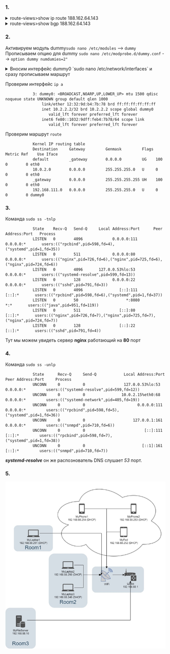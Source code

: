 ### 1. 
<details> 
<summary>route-views>show ip route 188.162.64.143 </summary>

                Routing entry for 188.162.64.0/23
                  Known via "bgp 6447", distance 20, metric 0
                  Tag 3356, type external
                  Last update from 4.68.4.46 01:18:07 ago
                  Routing Descriptor Blocks:
                  * 4.68.4.46, from 4.68.4.46, 01:18:07 ago
                      Route metric is 0, traffic share count is 1
                      AS Hops 3
                      Route tag 3356
                      MPLS label: none

</details> 
<details> 
<summary>route-views>show bgp 188.162.64.143</summary>

                BGP routing table entry for 188.162.64.0/23, version 1855761538
                Paths: (23 available, best #10, table default)
                  Not advertised to any peer
                  Refresh Epoch 1
                  20912 3257 3356 31133 31213
                    212.66.96.126 from 212.66.96.126 (212.66.96.126)
                      Origin IGP, localpref 100, valid, external
                      Community: 3257:8070 3257:30515 3257:50001 3257:53900 3257:53902 20912:65004
                      path 7FE045A84380 RPKI State valid
                      rx pathid: 0, tx pathid: 0
                  Refresh Epoch 1
                  3333 31133 31213
                    193.0.0.56 from 193.0.0.56 (193.0.0.56)
                      Origin IGP, localpref 100, valid, external
                      path 7FE13A717708 RPKI State valid
                      rx pathid: 0, tx pathid: 0
                  Refresh Epoch 1
                  8283 31133 31213
                    94.142.247.3 from 94.142.247.3 (94.142.247.3)
                      Origin IGP, metric 0, localpref 100, valid, external
                      Community: 8283:1 8283:101 8283:103
                      unknown transitive attribute: flag 0xE0 type 0x20 length 0x24
                        value 0000 205B 0000 0000 0000 0001 0000 205B
                              0000 0005 0000 0001 0000 205B 0000 0005
                              0000 0003
                      path 7FE012301360 RPKI State valid
                      rx pathid: 0, tx pathid: 0
                  Refresh Epoch 1
                  6939 31133 31213
                    64.71.137.241 from 64.71.137.241 (216.218.252.164)
                      Origin IGP, localpref 100, valid, external
                      path 7FE16ED31FD0 RPKI State valid
                      rx pathid: 0, tx pathid: 0
                  Refresh Epoch 1
                  53767 14315 6453 6453 3356 31133 31213
                    162.251.163.2 from 162.251.163.2 (162.251.162.3)
                      Origin IGP, localpref 100, valid, external
                      Community: 14315:5000 53767:5000
                      path 7FE03B8976F0 RPKI State valid
                      rx pathid: 0, tx pathid: 0
                  Refresh Epoch 1
                  101 11164 2603 31133 31213
                    209.124.176.223 from 209.124.176.223 (209.124.176.223)
                      Origin IGP, localpref 100, valid, external
                      Community: 0:714 0:2854 0:3216 0:5580 0:6461 0:6939 0:8075 0:8359 0:9002 0:12389 0:12876 0:12989 0:13335 0:15169 0:16265 0:16276 0:16302 0:16509 0:16625 0:20485 0:20764 0:20940 0:21859 0:22697 0:24940 0:32338 0:32590 0:33438 0:33891 0:39832 0:42668 0:46489 0:47541 0:47542 0:49544 0:49981 0:56550 0:56630 0:57976 0:60280 101:20100 101:22100 2603:302 2603:666 2603:65101 11164:1170 11164:7880
                      Extended Community: RT:101:22100
                      path 7FE0872CDCC0 RPKI State valid
                      rx pathid: 0, tx pathid: 0
                  Refresh Epoch 1
                  20130 6939 31133 31213
                    140.192.8.16 from 140.192.8.16 (140.192.8.16)
                      Origin IGP, localpref 100, valid, external
                      path 7FE0CEADF4E0 RPKI State valid
                      rx pathid: 0, tx pathid: 0
                  Refresh Epoch 1
                  3549 3356 31133 31213
                    208.51.134.254 from 208.51.134.254 (67.16.168.191)
                      Origin IGP, metric 0, localpref 100, valid, external
                      Community: 3356:2 3356:22 3356:100 3356:123 3356:519 3356:901 3356:2094 3549:2581 3549:30840
                      path 7FE1444545D0 RPKI State valid
                      rx pathid: 0, tx pathid: 0
                  Refresh Epoch 1
                  57866 3356 31133 31213
                    37.139.139.17 from 37.139.139.17 (37.139.139.17)
                      Origin IGP, metric 0, localpref 100, valid, external
                      Community: 3356:2 3356:22 3356:100 3356:123 3356:519 3356:901 3356:2094 65001:1299
                      path 7FE04B307B00 RPKI State valid
                      rx pathid: 0, tx pathid: 0
                  Refresh Epoch 1
                  3356 31133 31213
                    4.68.4.46 from 4.68.4.46 (4.69.184.201)
                      Origin IGP, metric 0, localpref 100, valid, external, best
                      Community: 3356:2 3356:22 3356:100 3356:123 3356:519 3356:901 3356:2094 65001:1299
                      path 7FE114B46270 RPKI State valid
                      rx pathid: 0, tx pathid: 0x0
                  Refresh Epoch 1
                  852 31133 31213
                    154.11.12.212 from 154.11.12.212 (96.1.209.43)
                      Origin IGP, metric 0, localpref 100, valid, external
                      path 7FE0C3F83998 RPKI State valid
                      rx pathid: 0, tx pathid: 0
                  Refresh Epoch 1
                  2497 3356 31133 31213
                    202.232.0.2 from 202.232.0.2 (58.138.96.254)
                      Origin IGP, localpref 100, valid, external
                      path 7FE0EECF88F8 RPKI State valid
                      rx pathid: 0, tx pathid: 0
                  Refresh Epoch 3
                  3303 31133 31213
                    217.192.89.50 from 217.192.89.50 (138.187.128.158)
                      Origin IGP, localpref 100, valid, external
                      Community: 3303:1004 3303:1006 3303:1030 3303:1031 3303:3056 65101:1085 65102:1000 65103:276 65104:150
                      path 7FE11C03EAF8 RPKI State valid
                      rx pathid: 0, tx pathid: 0
                  Refresh Epoch 1
                  4901 6079 31133 31213
                    162.250.137.254 from 162.250.137.254 (162.250.137.254)
                      Origin IGP, localpref 100, valid, external
                      Community: 65000:10100 65000:10300 65000:10400
                      path 7FE09904D608 RPKI State valid
                      rx pathid: 0, tx pathid: 0
                  Refresh Epoch 1
                  7660 2516 1299 31133 31213
                    203.181.248.168 from 203.181.248.168 (203.181.248.168)
                      Origin IGP, localpref 100, valid, external
                      Community: 2516:1030 7660:9001
                      path 7FE15A9D87E8 RPKI State valid
                      rx pathid: 0, tx pathid: 0
                  Refresh Epoch 1
                  7018 1299 31133 31213
                    12.0.1.63 from 12.0.1.63 (12.0.1.63)
                      Origin IGP, localpref 100, valid, external
                      Community: 7018:5000 7018:37232
                      path 7FE149990CB0 RPKI State valid
                      rx pathid: 0, tx pathid: 0
                  Refresh Epoch 1
                  49788 12552 31133 31213
                    91.218.184.60 from 91.218.184.60 (91.218.184.60)
                      Origin IGP, localpref 100, valid, external
                      Community: 12552:12000 12552:12100 12552:12101 12552:22000
                      Extended Community: 0x43:100:1
                      path 7FE0AD82C360 RPKI State valid
                      rx pathid: 0, tx pathid: 0
                  Refresh Epoch 1
                  1221 4637 31133 31213
                    203.62.252.83 from 203.62.252.83 (203.62.252.83)
                      Origin IGP, localpref 100, valid, external
                      path 7FE1118B7638 RPKI State valid
                      rx pathid: 0, tx pathid: 0
                  Refresh Epoch 1
                  701 3356 31133 31213
                    137.39.3.55 from 137.39.3.55 (137.39.3.55)
                      Origin IGP, localpref 100, valid, external
                      path 7FE0D363C298 RPKI State valid
                      rx pathid: 0, tx pathid: 0
                  Refresh Epoch 1
                  3257 3356 31133 31213
                    89.149.178.10 from 89.149.178.10 (213.200.83.26)
                      Origin IGP, metric 10, localpref 100, valid, external
                      Community: 3257:8794 3257:30043 3257:50001 3257:54900 3257:54901
                      path 7FE102893848 RPKI State valid
                      rx pathid: 0, tx pathid: 0
                  Refresh Epoch 1
                  1351 6939 31133 31213
                    132.198.255.253 from 132.198.255.253 (132.198.255.253)
                      Origin IGP, localpref 100, valid, external
                      path 7FE13A818AA8 RPKI State valid
                      rx pathid: 0, tx pathid: 0
                  Refresh Epoch 1
                  19214 3257 3356 31133 31213
                    208.74.64.40 from 208.74.64.40 (208.74.64.40)
                      Origin IGP, localpref 100, valid, external
                      Community: 3257:8108 3257:30048 3257:50002 3257:51200 3257:51203
                      path 7FE0F810AD28 RPKI State valid
                      rx pathid: 0, tx pathid: 0
                  Refresh Epoch 1
                  3561 3910 3356 31133 31213
                    206.24.210.80 from 206.24.210.80 (206.24.210.80)
                      Origin IGP, localpref 100, valid, external
                      path 7FE01B3EF4D8 RPKI State valid
                      rx pathid: 0, tx pathid: 0

</details> 

### 2.  
Активируем модуль dummy`sudo nano /etc/modules` --> `dummy`<br>
Прописываем опцию для dummy `sudo nano /etc/modprobe.d/dummy.conf` --> `option dummy numdumies=2"`<br>
<details> 
<summary>Вносим интерфейс dummy0 `sudo nano /etc/network/interfaces` и сразу прописываем маршрут</summary>

                # interfaces(5) file used by ifup(8) and ifdown(8)
                # Include files from /etc/network/interfaces.d:
                source-directory /etc/network/interfaces.d

                auto dummy0
                iface dummy0 inet static
                        adress 10.2.2.2/32
                        pre-up ip link add dummy0 type dummy
                        post-up ip route add 192.168.111.0/24 dev dummy0
                        post-down ip link del dummy0

</details>

Проверим интерфейс `ip a`
                 
                3: dummy0: <BROADCAST,NOARP,UP,LOWER_UP> mtu 1500 qdisc noqueue state UNKNOWN group default qlen 1000
                    link/ether 12:32:9d:b4:7b:78 brd ff:ff:ff:ff:ff:ff
                    inet 10.2.2.2/32 brd 10.2.2.2 scope global dummy0
                       valid_lft forever preferred_lft forever
                    inet6 fe80::1032:9dff:feb4:7b78/64 scope link
                       valid_lft forever preferred_lft forever


Проверим маршрут `route`
                 
                Kernel IP routing table
                Destination     Gateway         Genmask         Flags Metric Ref    Use Iface
                default         _gateway        0.0.0.0         UG    100    0        0 eth0
                10.0.2.0        0.0.0.0         255.255.255.0   U     0      0        0 eth0
                _gateway        0.0.0.0         255.255.255.255 UH    100    0        0 eth0
                192.168.111.0   0.0.0.0         255.255.255.0   U     0      0        0 dummy0


### 3.
Команда `sudo ss -tnlp`

                State    Recv-Q   Send-Q     Local Address:Port      Peer Address:Port   Process
                LISTEN   0        4096             0.0.0.0:111            0.0.0.0:*       users:(("rpcbind",pid=598,fd=4),("systemd",pid=1,fd=35))
                LISTEN   0        511              0.0.0.0:80             0.0.0.0:*       users:(("nginx",pid=726,fd=6),("nginx",pid=725,fd=6),("nginx",pid=724,fd=6))
                LISTEN   0        4096       127.0.0.53%lo:53             0.0.0.0:*       users:(("systemd-resolve",pid=599,fd=13))
                LISTEN   0        128              0.0.0.0:22             0.0.0.0:*       users:(("sshd",pid=791,fd=3))
                LISTEN   0        4096                [::]:111               [::]:*       users:(("rpcbind",pid=598,fd=6),("systemd",pid=1,fd=37))
                LISTEN   0        50                     *:8080                 *:*       users:(("java",pid=951,fd=119))
                LISTEN   0        511                 [::]:80                [::]:*       users:(("nginx",pid=726,fd=7),("nginx",pid=725,fd=7),("nginx",pid=724,fd=7))
                LISTEN   0        128                 [::]:22                [::]:*       users:(("sshd",pid=791,fd=4))

Тут мы можем увидеть сервер **nginx** работающий на **80** порт

### 4. 
Команда `sudo ss -unlp`

                State      Recv-Q     Send-Q            Local Address:Port           Peer Address:Port     Process
                UNCONN     0          0                 127.0.0.53%lo:53                  0.0.0.0:*         users:(("systemd-resolve",pid=599,fd=12))
                UNCONN     0          0                10.0.2.15%eth0:68                  0.0.0.0:*         users:(("systemd-network",pid=405,fd=19))
                UNCONN     0          0                       0.0.0.0:111                 0.0.0.0:*         users:(("rpcbind",pid=598,fd=5),("systemd",pid=1,fd=36))
                UNCONN     0          0                     127.0.0.1:161                 0.0.0.0:*         users:(("snmpd",pid=710,fd=6))
                UNCONN     0          0                          [::]:111                    [::]:*         users:(("rpcbind",pid=598,fd=7),("systemd",pid=1,fd=38))
                UNCONN     0          0                         [::1]:161                    [::]:*         users:(("snmpd",pid=710,fd=7))

***systemd-resolve*** он же распознователь DNS слушает *53* порт. 

### 5. 

![Домашняя сеть](sys.jpg)
